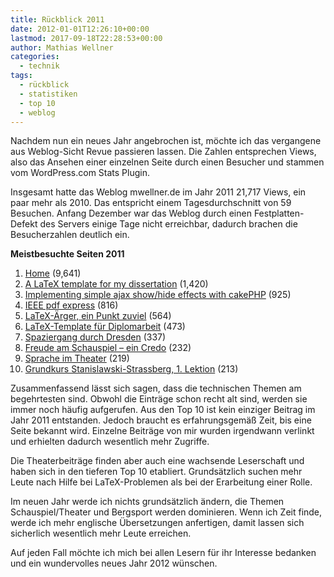 ```yaml
---
title: Rückblick 2011
date: 2012-01-01T12:26:10+00:00
lastmod: 2017-09-18T22:28:53+00:00
author: Mathias Wellner
categories:
  - technik
tags:
  - rückblick
  - statistiken
  - top 10
  - weblog
---
```

Nachdem nun ein neues Jahr angebrochen ist, möchte ich das vergangene aus Weblog-Sicht Revue passieren lassen. Die Zahlen entsprechen Views, also das Ansehen einer einzelnen Seite durch einen Besucher und stammen vom WordPress.com Stats Plugin. 

Insgesamt hatte das Weblog mwellner.de im Jahr 2011 21,717 Views, ein paar mehr als 2010. Das entspricht einem Tagesdurchschnitt von 59 Besuchen. Anfang Dezember war das Weblog durch einen Festplatten-Defekt des Servers einige Tage nicht erreichbar, dadurch brachen die Besucherzahlen deutlich ein. 

**Meistbesuchte Seiten 2011**

  1. [Home](http://www.mwellner.de) (9,641)
  2. [A LaTeX template for my dissertation](http://www.mwellner.de/2009/05/11/a-latex-template-for-my-dissertation/?lang=en) (1,420)
  3. [Implementing simple ajax show/hide effects with cakePHP](http://www.mwellner.de/2010/04/15/implementing-simple-ajax-showhide-effects-with-cakephp/?lang=en) (925)
  4. [IEEE pdf express](http://www.mwellner.de/2007/06/28/ieee-pdf-express/) (816)
  5. [LaTeX-Ärger, ein Punkt zuviel](http://www.mwellner.de/2005/03/28/latex-arger-ein-punkt-zuviel/) (564)
  6. [LaTeX-Template für Diplomarbeit](http://www.mwellner.de/2006/11/23/latex-template-fuer-diplomarbeit/) (473)
  7. [Spaziergang durch Dresden](http://www.mwellner.de/2009/02/23/spaziergang-durch-dresden/) (337)
  8. [Freude am Schauspiel &#8211; ein Credo](http://www.mwellner.de/2009/06/17/freude-am-schauspiel-ein-credo/) (232)
  9. [Sprache im Theater](http://www.mwellner.de/2010/03/07/sprache-im-theater/) (219)
 10. [Grundkurs Stanislawski-Strassberg, 1. Lektion](http://www.mwellner.de/2010/03/19/grundkurs-stanislawski-strasberg-1-lektion/) (213)

Zusammenfassend lässt sich sagen, dass die technischen Themen am begehrtesten sind. Obwohl die Einträge schon recht alt sind, werden sie immer noch häufig aufgerufen. Aus den Top 10 ist kein einziger Beitrag im Jahr 2011 entstanden. Jedoch braucht es erfahrungsgemäß Zeit, bis eine Seite bekannt wird. Einzelne Beiträge von mir wurden irgendwann verlinkt und erhielten dadurch wesentlich mehr Zugriffe. 

Die Theaterbeiträge finden aber auch eine wachsende Leserschaft und haben sich in den tieferen Top 10 etabliert. Grundsätzlich suchen mehr Leute nach Hilfe bei LaTeX-Problemen als bei der Erarbeitung einer Rolle. 

Im neuen Jahr werde ich nichts grundsätzlich ändern, die Themen Schauspiel/Theater und Bergsport werden dominieren. Wenn ich Zeit finde, werde ich mehr englische Übersetzungen anfertigen, damit lassen sich sicherlich wesentlich mehr Leute erreichen. 

Auf jeden Fall möchte ich mich bei allen Lesern für ihr Interesse bedanken und ein wundervolles neues Jahr 2012 wünschen.
